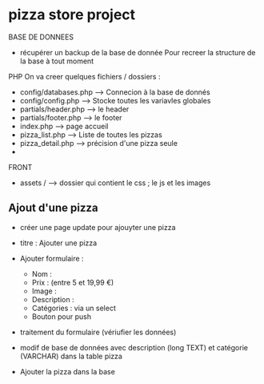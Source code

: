 # pizza store project

BASE DE DONNEES
- récupérer un backup de la base de donnée
Pour recreer la structure de la base à tout moment

PHP
 On va creer quelques fichiers / dossiers :
- config/databases.php --> Connecion à la base de donnés
- config/config.php --> Stocke toutes les variavles globales
- partials/header.php --> le header
- partials/footer.php --> le footer
- index.php --> page accueil
- pizza_list.php --> Liste de toutes les pizzas
- pizza_detail.php --> précision d'une pizza seule
- 

FRONT
- assets / --> dossier qui contient le css ; le js et les images


## Ajout d'une pizza

- créer une page update pour ajouyter une pizza
- titre : Ajouter une pizza
- Ajouter formulaire :

    - Nom :
    - Prix : (entre 5 et 19,99 €)
    - Image :
    - Description :
    - Catégories : via un select
    - Bouton pour push

- traitement du formulaire (vériufier les données)
- modif de base de données avec description (long TEXT) et catégorie (VARCHAR) dans la table pizza
- Ajouter la pizza dans la base









